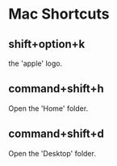 # Mac Shortcuts

## shift+option+k

the 'apple' logo.

## command+shift+h

Open the 'Home' folder.

## command+shift+d

Open the 'Desktop' folder.
